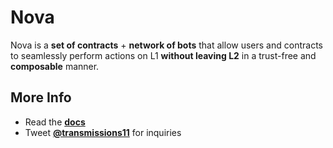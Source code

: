 # Nova
Nova is a **set of contracts** + **network of bots** that allow users and contracts to seamlessly perform actions on L1 **without leaving L2** in a trust-free and **composable** manner.

## More Info
- Read the **[docs](https://docs.rari.capital/nova)**
- Tweet [**@transmissions11**](https://twitter.com/transmissions11) for inquiries 
